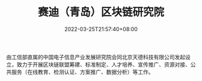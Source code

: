 ﻿---
weight: 
title: "赛迪（青岛）区块链研究院"
description: "由工信部直属的中国电子信息产业发展研究院会同北京天德科技有限公司发起设立，致力于开展区块链联盟筹建、标准制定、人才培养、宣传推广、资源对接、公共服务（在线教育、检测认..."
date: 2022-03-25T21:57:40+08:00
lastmod: 2022-03-25T16:45:40+08:00
draft: false
authors: ["Metabd"]
featuredImage: "saidiqingdaoqukuailianyanjiuyuan.png"
link: ""
tags: ["研究机构","赛迪（青岛）区块链研究院"]
categories: ["navigation"]
navigation: ["研究机构"]
lightgallery: true
toc: true
pinned: false
recommend: false
recommend1: false
---
由工信部直属的中国电子信息产业发展研究院会同北京天德科技有限公司发起设立，致力于开展区块链联盟筹建、标准制定、人才培养、宣传推广、资源对接、公共服务（在线教育、检测认证、方案推广、数据分析）等工作。
